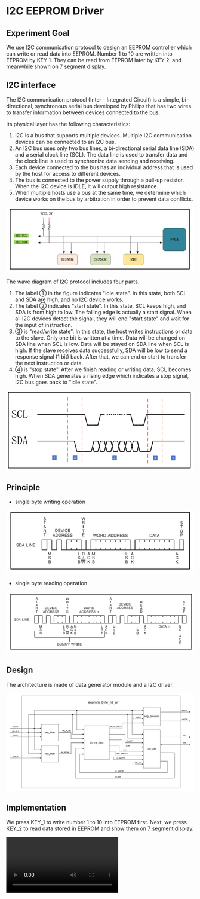 # I2C EEPROM Driver

## Experiment Goal

We use I2C communication protocol to design an EEPROM controller which can write or read data into EEPROM. Number 1 to 10 are written into EEPROM by KEY 1. They can be read from EEPROM later by KEY 2, and meanwhile shown on 7 segment display. 

## I2C interface

The I2C communication protocol (Inter - Integrated Circuit) is a simple, bi-directional, synchronous serial bus developed by Philips that has two wires to transfer information between devices connected to the bus.

Its physical layer has the following characteristics:

1. I2C is a bus that supports multiple devices. Multiple I2C communication devices can be connected to an I2C bus.
2. An I2C bus uses only two bus lines, a bi-directional serial data line (SDA) and a serial clock line (SCL). The data line is used to transfer data and the clock line is used to synchronize data sending and receiving.
3. Each device connected to the bus has an individual address that is used by the host for access to different devices.
4. The bus is connected to the power supply through a pull-up resistor. When the I2C device is IDLE, it will output high resistance. 
5. When multiple hosts use a bus at the same time, we determine which device works on the bus by arbitration in order to prevent data conflicts. 

![I2C connection](https://github.com/KaihaoYuHW/Interfaces/blob/main/eeprom_byte_rd_wr/doc/I2C%20connection.png)

The wave diagram of I2C protocol includes four parts.

1. The label ① in the figure indicates "idle state". In this state, both SCL and SDA are high, and no I2C device works.
2. The label ② indicates "start state". In this state, SCL keeps high, and SDA is from high to low. The falling edge is actually a start signal. When all I2C devices detect the signal, they will end "start state" and wait for the input of instruction.
3. ③ is "read/write state". In this state, the host writes instructions or data to the slave. Only one bit is written at a time. Data will be changed on SDA line when SCL is low. Data will be stayed on SDA line when SCL is high. If the slave receives data successfully, SDA will be low to send a response signal (1 bit) back. After that, we can end or start to transfer the next instruction or data. 
4. ④ is "stop state". After we finish reading or writing data, SCL becomes high. When SDA generates a rising edge which indicates a stop signal, I2C bus goes back to "idle state". 

![I2C diagram](https://github.com/KaihaoYuHW/Interfaces/blob/main/eeprom_byte_rd_wr/doc/I2C%20wave%20diagram.png)

## Principle

- single byte writing operation

![single byte writing operation](https://github.com/KaihaoYuHW/Interfaces/blob/main/eeprom_byte_rd_wr/doc/single%20byte%20write%20operation.png)

- single byte reading operation

![single byte reading operation](https://github.com/KaihaoYuHW/Interfaces/blob/main/eeprom_byte_rd_wr/doc/single%20byte%20read%20operation.png)

## Design

The architecture is made of data generator module and a I2C driver.

![eeprom_byte_rd_wr](https://github.com/KaihaoYuHW/Interfaces/blob/main/eeprom_byte_rd_wr/doc/eeprom_byte_rd_wr_architecture.png)

## Implementation

We press KEY_1 to write number 1 to 10 into EEPROM first. Next, we press KEY_2 to read data stored in EEPROM and show them on 7 segment display. 

<video src="https://youtube.com/shorts/XWyjs-juiXM?feature=share"></video>
